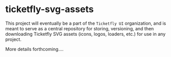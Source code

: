 # ticketfly-svg-assets

This project will eventually be a part of the `Ticketfly UI` organization, and is
meant to serve as a central repository for storing, versioning, and then downloading
Ticketfly SVG assets (icons, logos, loaders, etc.) for use in any project.

More details forthcoming....
